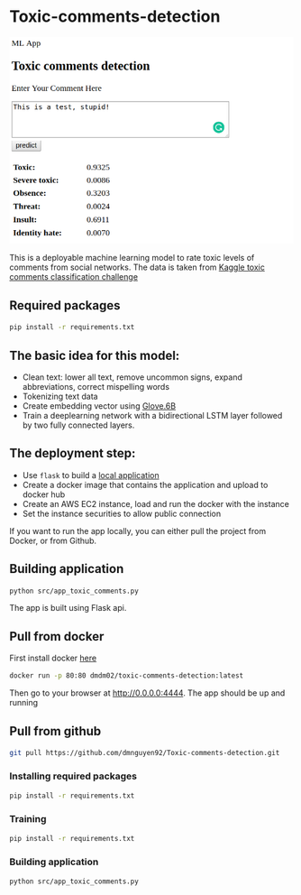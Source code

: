 # Toxic-comments-detection

<p align="center">
  <img src="demo_image.png" width="600" title="Demo image">
</p>

This is a deployable machine learning model to rate toxic levels of comments from social networks. The data is taken from [Kaggle toxic comments classification challenge](https://www.kaggle.com/c/jigsaw-toxic-comment-classification-challenge)

## Required packages
```bash
pip install -r requirements.txt
```

## The basic idea for this model:
* Clean text: lower all text, remove uncommon signs, expand abbreviations, correct mispelling words
* Tokenizing text data
* Create embedding vector using [Glove.6B](https://nlp.stanford.edu/projects/glove/)
* Train a deeplearning network with a bidirectional LSTM layer followed by two fully connected layers.

## The deployment step:

* Use `flask` to build a [local application](https://www.analyticsvidhya.com/blog/2017/09/machine-learning-models-as-apis-using-flask/)
* Create a docker image that contains the application and upload to docker hub
* Create an AWS EC2 instance, load and run the docker with the instance
* Set the instance securities to allow public connection

If you want to run the app locally, you can either pull the project from Docker, or from Github.

## Building application
```bash
python src/app_toxic_comments.py
```
The app is built using Flask api.

## Pull from docker
First install docker [here](https://docs.docker.com/install/)

```bash
docker run -p 80:80 dmdm02/toxic-comments-detection:latest
```
Then go to your browser at http://0.0.0.0:4444. The app should be up and running

## Pull from github

```bash
git pull https://github.com/dmnguyen92/Toxic-comments-detection.git
```
### Installing required packages

```bash
pip install -r requirements.txt
```
### Training

```bash
pip install -r requirements.txt
```
### Building application

```bash
python src/app_toxic_comments.py
```
